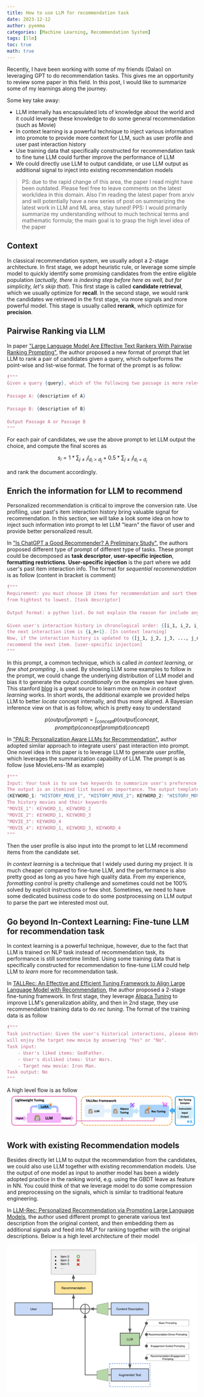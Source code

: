 ```yaml
---
title: How to use LLM for recommendation task
date: 2023-12-12
author: pyemma
categories: [Machine Learning, Recommendation System]
tags: [llm]
toc: true
math: true
---
```

Recently, I have been working with some of my friends (Dalao) on leveraging GPT to do recommendation tasks. This gives me an opportunity to review some paper in this field. In this post, I would like to summarize some of my learnings along the journey.

Some key take away:

- LLM internally has encapsulated lots of knowledge about the world and it could leverage these knowledge to do some general recommendation (such as Movie)
- In context learning is a powerful technique to inject various information into promote to provide more context for LLM, such as user profile and user past interaction history
- Use training data that specifically constructed for recommendation task to fine tune LLM could further improve the performance of LLM
- We could directly use LLM to output candidate, or use LLM output as additional signal to inject into existing recommendation models

> PS: due to the rapid change of this area, the paper I read might have been outdated. Please feel free to leave comments on the latest work/idea in this domain. Also I'm reading the latest paper from arxiv and will potentially have a new series of post on summarizing the latest work in LLM and ML area, stay tuned!
> PPS: I would primarily summarize my understanding without to much technical terms and mathematic formula; the main goal is to grasp the high level idea of the paper

## Context

In classical recommendation system, we usually adopt a 2-stage architecture. In first stage, we adopt heuristic rule, or leverage some simple model to quickly identify some promising candidates from the entire eligible population (*actually, there is indexing step before here as well, but for simplicity, let's skip that*). This first stage is called **candidate retrieval**, which we usually optimize for **recall**. In the second stage, we would rank the candidates we retrieved in the first stage, via more signals and more powerful model. This stage is usually called **rerank**, which optimize for **precision**.

## Pairwise Ranking via LLM

In paper ["Large Language Model Are Effective Text Rankers With Pairwise Ranking Prompting"](https://arxiv.org/pdf/2306.17563.pdf), the author proposed a new format of prompt that let LLM to rank a pair of candidates given a query, which outperforms the point-wise and list-wise format. The format of the prompt is as follow:
```python
f"""
Given a query {query}, which of the following two passage is more relevant to the query?

Passage A: {description of A}

Passage B: {description of B}

Output Passage A or Passage B
"""
```

For each pair of candidates, we use the above prompt to let LLM output the choice, and compute the final scores as

$$ s_{i} = 1 * \sum_{j \neq i} I_{d_{i} > d_{j}} + 0.5 * \sum_{j \neq i} I_{d_{i} = d_{j}}$$

and rank the document accordingly.

## Enrich the information for LLM to recommend

Personalized recommendation is critical to improve the conversion rate. Use profiling, user past's item interaction history bring valuable signal for recommendation. In this section, we will take a look some idea on how to inject such information into prompt to let LLM "learn" the flavor of user and provide better personalized result.

In ["Is ChatGPT a Good Recommender? A Preliminary Study"](https://arxiv.org/pdf/2304.10149.pdf), the authors proposed different type of prompt of different type of tasks. These prompt could be decomposed as **task descriptor**, **user-specific injection**, **formatting restrictions**. **User-specific injection** is the part where we add user's past item interaction info. The format for *sequential recommendation* is as follow (content in bracket is comment)
```python
f"""
Requirement: you must choose 10 items for recommendation and sort them in order of priority, 
from hightest to lowest. [task descriptor]

Output format: a python list. Do not explain the reason for include any other words. [formatting restrictions]

Given user's interaction history in chronological order: {[i_1, i_2, i_3, ..., i_n]}, 
the next interaction item is {i_n+1}. [In context learning]
Now, if the interaction history is updated to {[j_1, j_2, j_3, ..., j_n]} and the user is likely to interact again, 
recommend the next item. [user-specific injection]
"""
```
In this prompt, a common technique, which is called *in context learning*, or *few shot prompting* , is used. By showing LLM some examples to follow in the prompt, we could change the underlying distribution of LLM model and bias it to generate the output *conditionally* on the examples we have given. This stanford [blog](https://ai.stanford.edu/blog/understanding-incontext/) is a great source to learn more on how *in context learning* works. In short words, the additional example we provided helps LLM to better *locate* concept internally, and thus more aligned. A Bayesian inference view on that is as follow, which is pretty easy to understand

$$
p(output|prompt) = \int_{concept}p(output|concept, prompt)p(concept|prompt)d(concept)
$$

In ["PALR: Personalization Aware LLMs for Recommendation"](https://arxiv.org/pdf/2305.07622.pdf), author adopted similar approach to integrate users' past interaction into prompt. One novel idea in this paper is to leverage LLM to generate user profile, which leverages the summarization capability of LLM. The prompt is as follow (use MovieLens-1M as example)
```python
f"""
Input: Your task is to use two keywords to summarize user's preference based on history interactions.
The output is an itemized list based on importance. The output template is:
{KEYWORD_1: "HISTORY_MOVE_1", "HISTORY_MOVE_2"; KEYWORD_2: "HISTORY_MOVE_2"}
The history movies and their keywords
"MOVIE_1": KEYWORD_1, KEYWORD_2
"MOVIE_2": KEYWORD_1, KEYWORD_3
"MOVIE_3": KEYWORD_4
"MOVIE_4": KEYWORD_1, KEYWORD_3, KEYWORD_4
"""
```
Then the user profile is also input into the prompt to let LLM recommend items from the candidate set.

*In context learning* is a technique that I widely used during my project. It is much cheaper compared to fine-tune LLM, and the performance is also pretty good as long as you have high quality data. From my experience, *formatting control* is pretty challenge and sometimes could not be 100% solved by explicit instructions or few shot. Sometimes, we need to have some dedicated business code to do some postprocessing on LLM output to parse the part we interested most out.

## Go beyond In-Context Learning: Fine-tune LLM for recommendation task

In context learning is a powerful technique, however, due to the fact that LLM is trained on NLP task instead of recommendation task, its performance is still sometime limited. Using some training data that is specifically constructed for recommendation to fine-tune LLM could help LLM to *learn* more for recommendation task.

In [TALLRec: An Effective and Efficient Tuning Framework to Align Large Language Model with Recommendation](https://arxiv.org/pdf/2305.00447.pdf), the author proposed a 2-stage fine-tuning framework. In first stage, they leverage [Alpaca Tuning](https://crfm.stanford.edu/2023/03/13/alpaca.html) to improve LLM's generalization ability, and then in 2nd stage, they use recommendation training data to do *rec tuning*. The format of the training data is as follow
```python
f"""
Task instruction: Given the user's historical interactions, please determine whether the user
will enjoy the target new movie by answering "Yes" or "No".
Task input:
    - User's liked items: GodFather.
    - User's disliked items: Star Wars.
    - Target new movie: Iron Man.
Task output: No
"""
```
A high level flow is as follow
![TALLRec](/assets/tallrec.png)

## Work with existing Recommendation models

Besides directly let LLM to output the recommendation from the candidates, we could also use LLM together with existing recommendation models. Use the output of one model as input to another model has been a widely adopted practice in the ranking world, e.g. using the GBDT leave as feature in NN. You could think of that we leverage model to do some compression and preprocessing on the signals, which is similar to traditional feature engineering.

In [LLM-Rec: Personalized Recommendation via Prompting Large Language Models](https://arxiv.org/pdf/2307.15780.pdf), the author used different prompt to generate various text description from the original content, and then embedding them as additional signals and feed into MLP for ranking together with the original descriptions. Below is a high level architecture of their model

![LLM-Rec](/assets/llm-rec.png)
